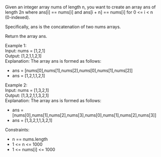 Given an integer array nums of length n, you want to create an array ans of length 2n where ans[i] == nums[i] and ans[i + n] == nums[i] for 0 <= i < n (0-indexed).

Specifically, ans is the concatenation of two nums arrays.

Return the array ans.

 

Example 1: \
Input: nums = [1,2,1] \
Output: [1,2,1,1,2,1] \
Explanation: The array ans is formed as follows:
- ans = [nums[0],nums[1],nums[2],nums[0],nums[1],nums[2]]
- ans = [1,2,1,1,2,1]


Example 2: \
Input: nums = [1,3,2,1] \
Output: [1,3,2,1,1,3,2,1] \
Explanation: The array ans is formed as follows:
- ans = [nums[0],nums[1],nums[2],nums[3],nums[0],nums[1],nums[2],nums[3]]
- ans = [1,3,2,1,1,3,2,1]
 

Constraints:
- n == nums.length
- 1 <= n <= 1000
- 1 <= nums[i] <= 1000